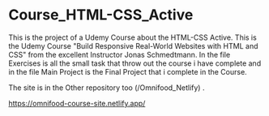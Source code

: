 # Course_HTML-CSS_Active
This is the project of a Udemy Course about the HTML-CSS Active.
This is the Udemy Course  "Build Responsive Real-World Websites with HTML and CSS" 
from the excellent Instructor Jonas Schmedtmann.
In the file Exercises is all the small task that throw out the course i have complete 
and in the file Main Project is the Final Project that i complete in the Course.

The site is in the Other repository too (/Omnifood_Netlify) .

https://omnifood-course-site.netlify.app/  

